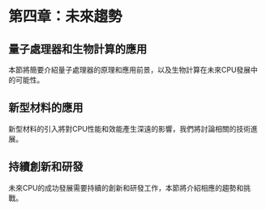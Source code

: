 # 第四章：未來趨勢

## 量子處理器和生物計算的應用

本節將簡要介紹量子處理器的原理和應用前景，以及生物計算在未來CPU發展中的可能性。

## 新型材料的應用

新型材料的引入將對CPU性能和效能產生深遠的影響，我們將討論相關的技術進展。

## 持續創新和研發

未來CPU的成功發展需要持續的創新和研發工作，本節將介紹相應的趨勢和挑戰。